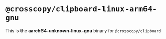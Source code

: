 # `@crosscopy/clipboard-linux-arm64-gnu`

This is the **aarch64-unknown-linux-gnu** binary for `@crosscopy/clipboard`
